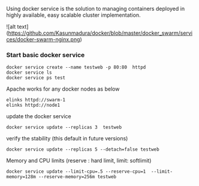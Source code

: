 

Using docker service is the solution to managing containers deployed in highly available, easy scalable cluster implementation.

![alt text] (https://github.com/Kasunmadura/docker/blob/master/docker_swarm/services/docker-swarm-nginx.png)

###  Start basic docker service

    docker service create --name testweb -p 80:80  httpd
    docker service ls
    docker service ps test

Apache works for any docker nodes  as below

    elinks httpd://swarm-1
    elinks httpd://node1

update the docker service

    docker service update --replicas 3  testweb

verify the stability (this default in future versions)

    docker service update --replicas 5 --detach=false testweb

Memory and CPU limits (reserve : hard limit, limit: softlimit)

    docker service update --limit-cpu=.5 --reserve-cpu=1  --limit-memory=128m --reserve-memory=256m testweb
